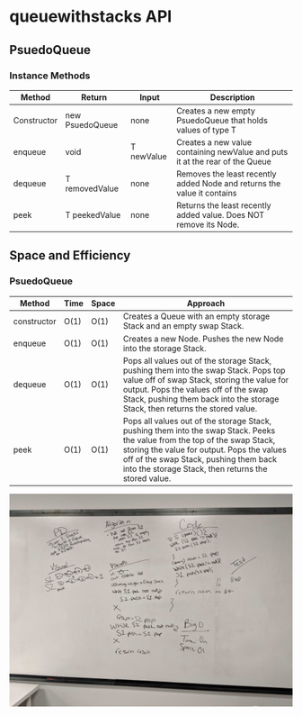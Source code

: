 # queuewithstacks API

## PsuedoQueue

### Instance Methods

| Method | Return | Input | Description |
| --- | --- | --- | --- |
| Constructor<T> | new PsuedoQueue | none | Creates a new empty PsuedoQueue that holds values of type T
|enqueue | void | T newValue | Creates a new value containing newValue and puts it at the rear of the Queue
|dequeue | T removedValue | none | Removes the least recently added Node and returns the value it contains
|peek|T peekedValue|none|Returns the least recently added value. Does NOT remove its Node.


## Space and Efficiency

### PsuedoQueue

| Method | Time | Space | Approach
| --- | --- | --- | ---
|constructor|O(1)|O(1) | Creates a Queue with an empty storage Stack and an empty swap Stack.
|enqueue|O(1)|O(1) | Creates a new Node. Pushes the new Node into the storage Stack.
|dequeue|O(1)|O(1) | Pops all values out of the storage Stack, pushing them into the swap Stack. Pops top value off of swap Stack, storing the value for output. Pops the values off of the swap Stack, pushing them back into the storage Stack, then returns the stored value.
|peek|O(1)|O(1) | Pops all values out of the storage Stack, pushing them into the swap Stack. Peeks the value from the top of the swap Stack, storing the value for output. Pops the values off of the swap Stack, pushing them back into the storage Stack, then returns the stored value.


![](../../../../../assets/pseudoqueue.jpg)
